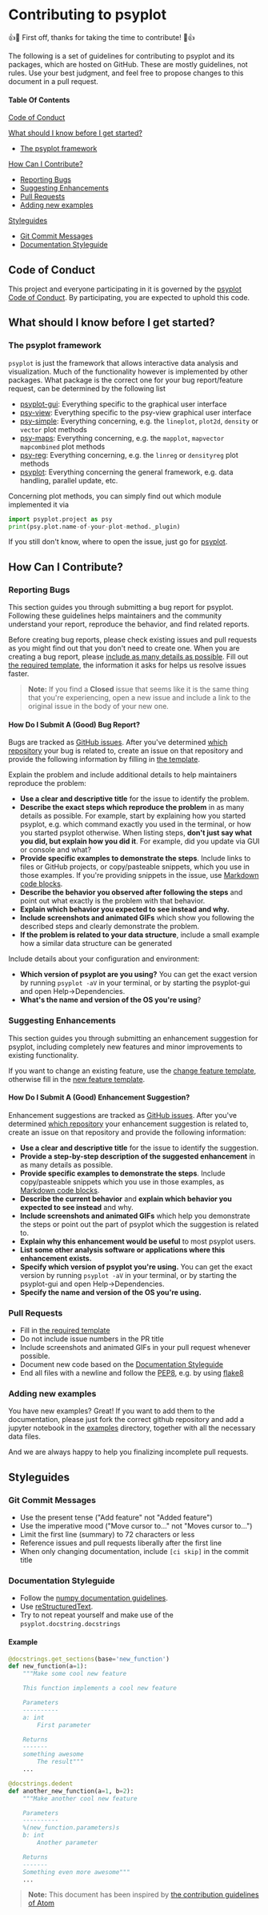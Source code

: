 # Contributing to psyplot

:+1::tada: First off, thanks for taking the time to contribute! :tada::+1:

The following is a set of guidelines for contributing to psyplot and its packages, which are hosted on GitHub. These are mostly guidelines, not rules. Use your best judgment, and feel free to propose changes to this document in a pull request.

#### Table Of Contents

[Code of Conduct](#code-of-conduct)

[What should I know before I get started?](#what-should-i-know-before-i-get-started)
  * [The psyplot framework](#the-psyplot-framework)

[How Can I Contribute?](#how-can-i-contribute)
  * [Reporting Bugs](#reporting-bugs)
  * [Suggesting Enhancements](#suggesting-enhancements)
  * [Pull Requests](#pull-requests)
  * [Adding new examples](#adding-new-examples)

[Styleguides](#styleguides)
  * [Git Commit Messages](#git-commit-messages)
  * [Documentation Styleguide](#documentation-styleguide)

## Code of Conduct

This project and everyone participating in it is governed by the [psyplot Code of Conduct](CODE_OF_CONDUCT.md). By participating, you are expected to uphold this code.

## What should I know before I get started?

### The psyplot framework

`psyplot` is just the framework that allows interactive data analysis and visualization. Much of the functionality however is implemented by other packages. What package is the correct one for your bug report/feature request, can be determined by the following list

* [psyplot-gui](https://github.com/psyplot/psyplot-gui/issues): Everything specific to the graphical user interface
* [psy-view](https://github.com/psyplot/psy-view/issues): Everything specific to the psy-view graphical user interface
* [psy-simple](https://github.com/psyplot/psy-simple/issues): Everything concerning, e.g. the `lineplot`, `plot2d`, `density` or `vector` plot methods
* [psy-maps](https://github.com/psyplot/psy-maps/issues): Everything concerning, e.g. the `mapplot`, `mapvector` `mapcombined` plot methods
* [psy-reg](https://github.com/psyplot/psy-reg/issues): Everything concerning, e.g. the `linreg` or `densityreg` plot methods
* [psyplot](https://github.com/psyplot/psyplot/issues): Everything concerning the general framework, e.g. data handling, parallel update, etc.

Concerning plot methods, you can simply find out which module implemented it via

```python
import psyplot.project as psy
print(psy.plot.name-of-your-plot-method._plugin)
```

If you still don't know, where to open the issue, just go for [psyplot](https://github.com/psyplot/psyplot/issues).

## How Can I Contribute?

### Reporting Bugs

This section guides you through submitting a bug report for psyplot. Following these guidelines helps maintainers and the community understand your report, reproduce the behavior, and find related reports.

Before creating bug reports, please check existing issues and pull requests as you might find out that you don't need to create one. When you are creating a bug report, please [include as many details as possible](#how-do-i-submit-a-good-bug-report). Fill out [the required template](.github/ISSUE_TEMPLATE.md), the information it asks for helps us resolve issues faster.

> **Note:** If you find a **Closed** issue that seems like it is the same thing that you're experiencing, open a new issue and include a link to the original issue in the body of your new one.

#### How Do I Submit A (Good) Bug Report?

Bugs are tracked as [GitHub issues](https://guides.github.com/features/issues/). After you've determined [which repository](#the-psyplot-framework) your bug is related to, create an issue on that repository and provide the following information by filling in [the template](ISSUE_TEMPLATE.md).

Explain the problem and include additional details to help maintainers reproduce the problem:

* **Use a clear and descriptive title** for the issue to identify the problem.
* **Describe the exact steps which reproduce the problem** in as many details as possible. For example, start by explaining how you started psyplot, e.g. which command exactly you used in the terminal, or how you started psyplot otherwise. When listing steps, **don't just say what you did, but explain how you did it**. For example, did you update via GUI or console and what?
* **Provide specific examples to demonstrate the steps**. Include links to files or GitHub projects, or copy/pasteable snippets, which you use in those examples. If you're providing snippets in the issue, use [Markdown code blocks](https://docs.github.com/en/github/writing-on-github/getting-started-with-writing-and-formatting-on-github/basic-writing-and-formatting-syntax#quoting-code).
* **Describe the behavior you observed after following the steps** and point out what exactly is the problem with that behavior.
* **Explain which behavior you expected to see instead and why.**
* **Include screenshots and animated GIFs** which show you following the described steps and clearly demonstrate the problem.
* **If the problem is related to your data structure**, include a small example how a similar data structure can be generated

Include details about your configuration and environment:

* **Which version of psyplot are you using?** You can get the exact version by running `psyplot -aV` in your terminal, or by starting the psyplot-gui and open Help->Dependencies.
* **What's the name and version of the OS you're using**?

### Suggesting Enhancements

This section guides you through submitting an enhancement suggestion for psyplot, including completely new features and minor improvements to existing functionality.

If you want to change an existing feature, use the [change feature template](https://github.com/psyplot/psyplot/issues/new?template=change_feature.md&title=CHANGE+FEATURE:), otherwise fill in the [new feature template](https://github.com/psyplot/psyplot/issues/new?template=new_feature.md&title=NEW+FEATURE:).

#### How Do I Submit A (Good) Enhancement Suggestion?

Enhancement suggestions are tracked as [GitHub issues](https://guides.github.com/features/issues/). After you've determined [which repository](#the-psyplot-framework) your enhancement suggestion is related to, create an issue on that repository and provide the following information:

* **Use a clear and descriptive title** for the issue to identify the suggestion.
* **Provide a step-by-step description of the suggested enhancement** in as many details as possible.
* **Provide specific examples to demonstrate the steps**. Include copy/pasteable snippets which you use in those examples, as [Markdown code blocks](https://docs.github.com/en/github/writing-on-github/getting-started-with-writing-and-formatting-on-github/basic-writing-and-formatting-syntax#quoting-code).
* **Describe the current behavior** and **explain which behavior you expected to see instead** and why.
* **Include screenshots and animated GIFs** which help you demonstrate the steps or point out the part of psyplot which the suggestion is related to.
* **Explain why this enhancement would be useful** to most psyplot users.
* **List some other analysis software or applications where this enhancement exists.**
* **Specify which version of psyplot you're using.** You can get the exact version by running `psyplot -aV` in your terminal, or by starting the psyplot-gui and open Help->Dependencies.
* **Specify the name and version of the OS you're using.**

### Pull Requests

* Fill in [the required template](.github/PULL_REQUEST_TEMPLATE.md)
* Do not include issue numbers in the PR title
* Include screenshots and animated GIFs in your pull request whenever possible.
* Document new code based on the [Documentation Styleguide](#documentation-styleguide)
* End all files with a newline and follow the [PEP8](https://www.python.org/dev/peps/pep-0008/), e.g. by using [flake8](https://pypi.org/project/flake8/)

### Adding new examples
You have new examples? Great! If you want to add them to the documentation, please just fork the correct github repository and add a jupyter notebook in the [examples](examples) directory, together with all the necessary data files.

And we are always happy to help you finalizing incomplete pull requests.

## Styleguides

### Git Commit Messages

* Use the present tense ("Add feature" not "Added feature")
* Use the imperative mood ("Move cursor to..." not "Moves cursor to...")
* Limit the first line (summary) to 72 characters or less
* Reference issues and pull requests liberally after the first line
* When only changing documentation, include `[ci skip]` in the commit title

### Documentation Styleguide

* Follow the [numpy documentation guidelines](https://numpydoc.readthedocs.io/en/latest/format.html#docstring-standard).
* Use [reStructuredText](http://www.sphinx-doc.org/en/master/usage/restructuredtext/basics.html).
* Try to not repeat yourself and make use of the `psyplot.docstring.docstrings`

#### Example

```python
@docstrings.get_sections(base='new_function')
def new_function(a=1):
    """Make some cool new feature

    This function implements a cool new feature

    Parameters
    ----------
    a: int
        First parameter

    Returns
    -------
    something awesome
        The result"""
    ...

@docstrings.dedent
def another_new_function(a=1, b=2):
    """Make another cool new feature

    Parameters
    ----------
    %(new_function.parameters)s
    b: int
        Another parameter

    Returns
    -------
    Something even more awesome"""
    ...
```

> **Note:** This document has been inspired by [the contribution guidelines of Atom](https://github.com/atom/atom/blob/master/CONTRIBUTING.md#git-commit-messages)
